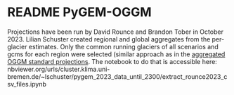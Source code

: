# README PyGEM-OGGM

Projections have been run by David Rounce and Brandon Tober in October 2023. Lilian Schuster created regional and global aggregates from the per-glacier estimates. 
Only the common running glaciers of all scenarios and gcms for each region were selected (similar approach as in the [aggregated OGGM standard projections](https://github.com/OGGM/oggm-standard-projections-csv-files).
The notebook to do that is accessible here: nbviewer.org/urls/cluster.klima.uni-bremen.de/~lschuster/pygem_2023_data_until_2300/extract_rounce2023_csv_files.ipynb